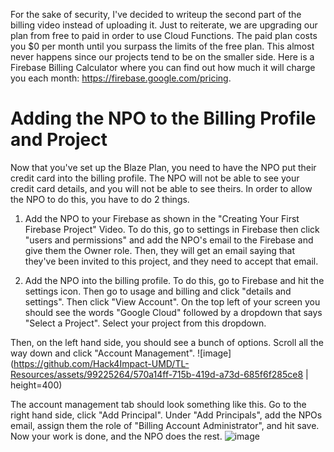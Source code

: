 For the sake of security, I've decided to writeup the second part of the billing video instead of uploading it.
Just to reiterate, we are upgrading our plan from free to paid in order to use Cloud Functions.
The paid plan costs you $0 per month until you surpass the limits of the free plan.
This almost never happens since our projects tend to be on the smaller side.
Here is a Firebase Billing Calculator where you can find out how much it will charge you each month:
https://firebase.google.com/pricing. 

# Adding the NPO to the Billing Profile and Project
Now that you've set up the Blaze Plan, you need to have the NPO put their credit card into the billing profile.
The NPO will not be able to see your credit card details, and you will not be able to see theirs.
In order to allow the NPO to do this, you have to do 2 things.

1. Add the NPO to your Firebase as shown in the "Creating Your First Firebase Project" Video. 
To do this, go to settings in Firebase then click "users and permissions" and add the NPO's email to the Firebase
and give them the Owner role. Then, they will get an email saying that they've been invited to this project, and they
need to accept that email.

2. Add the NPO into the billing profile. To do this, go to Firebase and hit the settings icon. 
Then go to usage and billing and click "details and settings". Then click "View Account". On the top left of your screen
you should see the words "Google Cloud" followed by a dropdown that says "Select a Project". Select your project
from this dropdown.

Then, on the left hand side, you should see a bunch of options. Scroll all the way down and click
"Account Management". 
![image](https://github.com/Hack4Impact-UMD/TL-Resources/assets/99225264/570a14ff-715b-419d-a73d-685f6f285ce8 | height=400)

The account management tab should look something like this. Go to the right hand side, click "Add Principal".
Under "Add Principals", add the NPOs email, assign them the role of "Billing Account Administrator", and hit
save. Now your work is done, and the NPO does the rest.
![image](https://github.com/Hack4Impact-UMD/TL-Resources/assets/99225264/8aa47bfa-044d-41d0-9ca5-af8df90c2c14)
